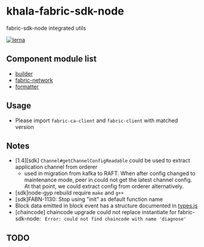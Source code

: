 # khala-fabric-sdk-node
fabric-sdk-node integrated utils

[![lerna](https://img.shields.io/badge/maintained%20with-lerna-cc00ff.svg)](https://lerna.js.org/)

Component module list
---
- [builder](./builder)
- [fabric-network](./fabric-network)
- [formatter](./formatter)

## Usage
- Please import `fabric-ca-client` and `fabric-client` with matched version

## Notes
- [1.4][sdk] `Channel#getChannelConfigReadable` could be used to extract application channel from orderer
    - used in migration from kafka to RAFT. When after <appChannel> config changed to maintenance mode, peer in <appChannel> could not get the latest channel config. At that point, we could extract <appChannel> config from orderer alternatively.
- [sdk]node-gyp rebuild require `make` and `g++` 
- [sdk]FABN-1130: Stop using "init" as default function name
- Block data emitted in block event has a structure documented in [types.js](./formatter/types.js)
- [chaincode] chaincode upgrade could not replace instantiate for fabric-sdk-node: ` Error: could not find chaincode with name 'diagnose'`

 
## TODO
